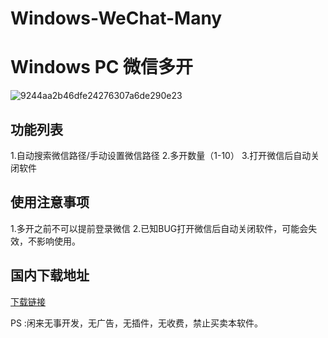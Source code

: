 # Windows-WeChat-Many
# Windows PC 微信多开


![9244aa2b46dfe24276307a6de290e23](https://github.com/Cherub1Zhuang/Windows-WeChat-Many/assets/100205056/95f4ffb9-4abe-4d23-b059-fc55b78c5575)

## 功能列表
1.自动搜索微信路径/手动设置微信路径
2.多开数量（1-10）
3.打开微信后自动关闭软件
## 使用注意事项
1.多开之前不可以提前登录微信
2.已知BUG打开微信后自动关闭软件，可能会失效，不影响使用。
## 国内下载地址
[下载链接](http://welcometococonut.com/vue/software/WeChatManySetup.exe)

PS :闲来无事开发，无广告，无插件，无收费，禁止买卖本软件。
